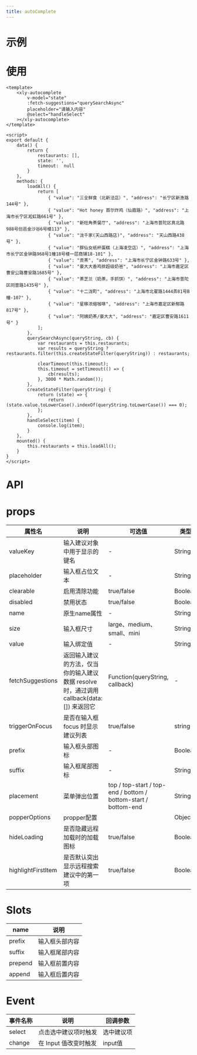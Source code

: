```yaml
---
title: autoComplete
---
```


# 示例
<template>
    <xly-autocomplete
        v-model="state"
        :fetch-suggestions="querySearchAsync"
        placeholder="请输入内容"
        @select="handleSelect"
    ></xly-autocomplete>
</template>

<script>
export default {
    data() {
        return {
            restaurants: [],
            state: '',
            timeout:  null
        }
    },
    methods: {
        loadAll() {
            return [
                { "value": "三全鲜食（北新泾店）", "address": "长宁区新渔路144号" },
                { "value": "Hot honey 首尔炸鸡（仙霞路）", "address": "上海市长宁区淞虹路661号" },
                { "value": "新旺角茶餐厅", "address": "上海市普陀区真北路988号创邑金沙谷6号楼113" },
                { "value": "泷千家(天山西路店)", "address": "天山西路438号" },
                { "value": "胖仙女纸杯蛋糕（上海凌空店）", "address": "上海市长宁区金钟路968号1幢18号楼一层商铺18-101" },
                { "value": "贡茶", "address": "上海市长宁区金钟路633号" },
                { "value": "豪大大香鸡排超级奶爸", "address": "上海市嘉定区曹安公路曹安路1685号" },
                { "value": "茶芝兰（奶茶，手抓饼）", "address": "上海市普陀区同普路1435号" },
                { "value": "十二泷町", "address": "上海市北翟路1444弄81号B幢-107" },
                { "value": "星移浓缩咖啡", "address": "上海市嘉定区新郁路817号" },
                { "value": "阿姨奶茶/豪大大", "address": "嘉定区曹安路1611号" }
            ];
        },
        querySearchAsync(queryString, cb) {
            var restaurants = this.restaurants;
            var results = queryString ? restaurants.filter(this.createStateFilter(queryString)) : restaurants;

            clearTimeout(this.timeout);
            this.timeout = setTimeout(() => {
                cb(results);
            }, 3000 * Math.random());
        },
        createStateFilter(queryString) {
            return (state) => {
                return (state.value.toLowerCase().indexOf(queryString.toLowerCase()) === 0);
            };
        },
        handleSelect(item) {
            console.log(item);
        }
    },
    mounted() {
        this.restaurants = this.loadAll();
    }
}
</script>

# 使用
```vue
<template>
    <xly-autocomplete
        v-model="state"
        :fetch-suggestions="querySearchAsync"
        placeholder="请输入内容"
        @select="handleSelect"
    ></xly-autocomplete>
</template>

<script>
export default {
    data() {
        return {
            restaurants: [],
            state: '',
            timeout:  null
        }
    },
    methods: {
        loadAll() {
            return [
                { "value": "三全鲜食（北新泾店）", "address": "长宁区新渔路144号" },
                { "value": "Hot honey 首尔炸鸡（仙霞路）", "address": "上海市长宁区淞虹路661号" },
                { "value": "新旺角茶餐厅", "address": "上海市普陀区真北路988号创邑金沙谷6号楼113" },
                { "value": "泷千家(天山西路店)", "address": "天山西路438号" },
                { "value": "胖仙女纸杯蛋糕（上海凌空店）", "address": "上海市长宁区金钟路968号1幢18号楼一层商铺18-101" },
                { "value": "贡茶", "address": "上海市长宁区金钟路633号" },
                { "value": "豪大大香鸡排超级奶爸", "address": "上海市嘉定区曹安公路曹安路1685号" },
                { "value": "茶芝兰（奶茶，手抓饼）", "address": "上海市普陀区同普路1435号" },
                { "value": "十二泷町", "address": "上海市北翟路1444弄81号B幢-107" },
                { "value": "星移浓缩咖啡", "address": "上海市嘉定区新郁路817号" },
                { "value": "阿姨奶茶/豪大大", "address": "嘉定区曹安路1611号" }
            ];
        },
        querySearchAsync(queryString, cb) {
            var restaurants = this.restaurants;
            var results = queryString ? restaurants.filter(this.createStateFilter(queryString)) : restaurants;

            clearTimeout(this.timeout);
            this.timeout = setTimeout(() => {
                cb(results);
            }, 3000 * Math.random());
        },
        createStateFilter(queryString) {
            return (state) => {
                return (state.value.toLowerCase().indexOf(queryString.toLowerCase()) === 0);
            };
        },
        handleSelect(item) {
            console.log(item);
        }
    },
    mounted() {
        this.restaurants = this.loadAll();
    }
}
</script>
```

# API

# props

| 属性名             | 说明                                                                                     | 可选值                                                         | 类型    | 默认值       |
| ------------------ | ---------------------------------------------------------------------------------------- | -------------------------------------------------------------- | ------- | ------------ |
| valueKey           | 输入建议对象中用于显示的键名                                                             | -                                                              | String  | value        |
| placeholder        | 输入框占位文本                                                                           | -                                                              | String  | -            |
| clearable          | 启用清除功能                                                                             | true/false                                                     | Boolean | false        |
| disabled           | 禁用状态                                                                                 | true/false                                                     | Boolean | false        |
| name               | 原生name属性                                                                             | -                                                              | String  |              |
| size               | 输入框尺寸                                                                               | large、medium、small、mini                                     | String  | medium       |
| value              | 输入绑定值                                                                               | -                                                              | String  |              |
| fetchSuggestions   | 返回输入建议的方法，仅当你的输入建议数据 resolve 时，通过调用 callback(data:[]) 来返回它 | Function(queryString, callback)                                | -       | -            |
| triggerOnFocus     | 是否在输入框 focus 时显示建议列表                                                        | true/false                                                     | string  |              |
| prefix             | 输入框头部图标                                                                           | -                                                              | Boolean | false        |
| suffix             | 输入框尾部图标                                                                           | -                                                              | String  |              |
| placement          | 菜单弹出位置                                                                             | top / top-start / top-end / bottom / bottom-start / bottom-end | String  | bottom-start |
| popperOptions      | propper配置                                                                              |                                                                | Object  | -            |
| hideLoading        | 是否隐藏远程加载时的加载图标                                                             | true/false                                                     | Boolean | false        |
| highlightFirstItem | 是否默认突出显示远程搜索建议中的第一项                                                   | true/false                                                     | Boolean | false        |


# Slots

| name    | 说明           |
| ------- | -------------- |
| prefix  | 输入框头部内容 |
| suffix  | 输入框尾部内容 |
| prepend | 输入框前置内容 |
| append  | 输入框后置内容 |

# Event


| 事件名称 | 说明                  | 回调参数   |
| -------- | --------------------- | ---------- |
| select   | 点击选中建议项时触发  | 选中建议项 |
| change   | 在 Input 值改变时触发 | input值    |
